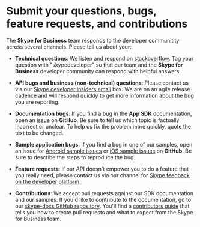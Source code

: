 # Submit your questions, bugs, feature requests, and contributions

The **Skype for Business** team responds to the developer communitity across several channels. Please tell us about your:

* **Technical questions**: We listen and respond on [stackoverflow](http://stackoverflow.com/questions/tagged/skypedeveloper). Tag your question with "skypedeveloper" so that our team and the **Skype for Business** developer community can respond with helpful answers.

* **API bugs and business (non-technical) questions**: Please contact us via our [Skype developer insiders email](mailto:skypedevinsiders@microsoft.com ) box. We are on an agile release cadence and will respond quickly to get more information about the bug you are reporting.

* **Documentation bugs**: If you find a bug in the **App SDK** documentation, open an [issue](https://github.com/OfficeDev/skype-docs/issues) on **GitHub**. Be sure to tell us which topic
is factually incorrect or unclear. To help us fix the problem more quickly, quote the text to be changed. 

* **Sample application bugs**: If you find a bug in one of our samples, open an issue for [Android sample issues](https://github.com/OfficeDev/skype-android-app-sdk-samples/issues) or [iOS sample issues](https://github.com/OfficeDev/skype-ios-app-sdk-samples/issues) on **GitHub**. Be sure to describe the steps to reproduce the bug.

* **Feature requests**: If our API doesn't empower you to do a feature that you really need, please contact us via our channel for [Skype feedback on the developer platform](http://www.skypefeedback.com/forums/299913-generally-available/category/120892-developer-platform).

* **Contributions**: We accept pull requests against our SDK documentation and our samples. If you'd like to contribute to the documentation, go to our [skype-docs GitHub repository](https://github.com/OfficeDev/skype-docs). You'll find a [contributors guide](https://github.com/OfficeDev/skype-docs/blob/master/CONTRIBUTING.md) that tells you how to create pull requests and what to expect from the Skype for Business team.
